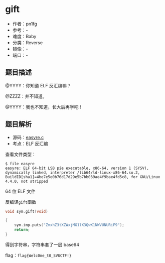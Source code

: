 # gift

- 作者：pn1fg
- 参考：-
- 难度：Baby
- 分类：Reverse
- 镜像：-
- 端口：-

## 题目描述

@YYYY：你知道 ELF 反汇编嘛？

@ZZZZ：并不知道。

@YYYY：我也不知道，长大后再学吧！

## 题目解析

- 源码：[easyre.c](build/easyre.c)
- 考点：ELF 反汇编

查看文件类型：

```shell
$ file easyre
easyre: ELF 64-bit LSB pie executable, x86-64, version 1 (SYSV), dynamically linked, interpreter /lib64/ld-linux-x86-64.so.2, BuildID[sha1]=4be7e5e0b76d17d29e5b7bb039ae4f9bae4fd5c8, for GNU/Linux 4.4.0, not stripped
```

64 位 ELF 文件

反编译`gift`函数

```c
void sym.gift(void)

{
    sym.imp.puts("ZmxhZ3tXZWxjMG1lX3QwX1NWVUNURiF9");
    return;
}
```

得到字符串，字符串套了一层 base64

flag：`flag{Welc0me_t0_SVUCTF!}`
